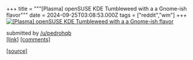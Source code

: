 +++
title = """[Plasma] openSUSE KDE Tumbleweed with a a Gnome-ish flavor"""
date = 2024-09-25T03:08:53.000Z
tags = ["reddit","wm"]
+++
[![[Plasma] openSUSE KDE Tumbleweed with a a Gnome-ish flavor](https://preview.redd.it/ebbilgvngvqd1.png?width=640&crop=smart&auto=webp&s=38c592bb707119205c68edf6628b07ec4b50365e "[Plasma] openSUSE KDE Tumbleweed with a a Gnome-ish flavor")](https://www.reddit.com/r/unixporn/comments/1fouudo/plasma_opensuse_kde_tumbleweed_with_a_a_gnomeish/)

submitted by [/u/pedrohqb](https://www.reddit.com/user/pedrohqb)  
[\[link\]](https://i.redd.it/ebbilgvngvqd1.png) [\[comments\]](https://www.reddit.com/r/unixporn/comments/1fouudo/plasma_opensuse_kde_tumbleweed_with_a_a_gnomeish/)

[[source]](https://www.reddit.com/r/unixporn/comments/1fouudo/plasma_opensuse_kde_tumbleweed_with_a_a_gnomeish/)
